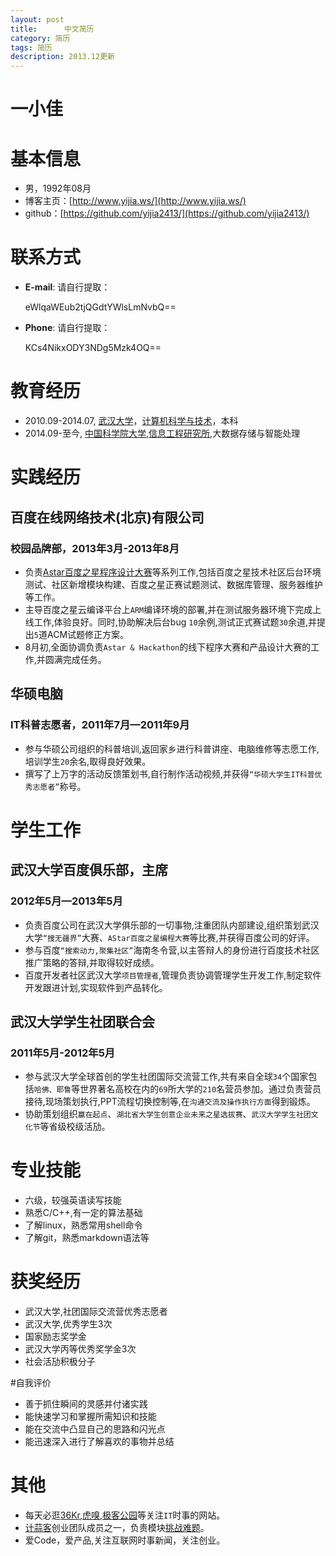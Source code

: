 ```yaml
---
layout: post
title:      中文简历
category: 简历
tags: 简历
description: 2013.12更新
---
```


# 一小佳

# 基本信息
* 男，1992年08月
* 博客主页：[http://www.yijia.ws/](http://www.yijia.ws/)
* github：[https://github.com/yijia2413/](https://github.com/yijia2413/)

# 联系方式
*   __E-mail__: 请自行提取：

    eWlqaWEub2tjQGdtYWlsLmNvbQ==
    
*   __Phone__:  请自行提取：

    KCs4NikxODY3NDg5Mzk4OQ==

# 教育经历
*   2010.09-2014.07, [武汉大学](http://www.whu.edu.cn/)，[计算机科学与技术](http://cs.whu.edu.cn/)，本科
*   2014.09-至今, [中国科学院大学](http://www.ucas.ac.cn/),[信息工程研究所](http://www.iie.ac.cn/),大数据存储与智能处理

# 实践经历

## 百度在线网络技术(北京)有限公司
### 校园品牌部，2013年3月-2013年8月
*   负责[Astar百度之星程序设计大赛](http://star.baidu.com)等系列工作,包括百度之星技术社区后台环境测试、社区新增模块构建、百度之星正赛试题测试、数据库管理、服务器维护等工作。
*   主导百度之星云编译平台上`ARM`编译环境的部署,并在测试服务器环境下完成上线工作,体验良好。同时,协助解决后台bug `10`余例,测试正式赛试题`30`余道,并提出`5`道ACM试题修正方案。
*   8月初,全面协调负责`Astar & Hackathon`的线下程序大赛和产品设计大赛的工作,并圆满完成任务。

## 华硕电脑
### IT科普志愿者，2011年7月—2011年9月
*   参与华硕公司组织的科普培训,返回家乡进行科普讲座、电脑维修等志愿工作,培训学生`20`余名,取得良好效果。
*   撰写了上万字的活动反馈策划书,自行制作活动视频,并获得`“华硕大学生IT科普优秀志愿者”`称号。

# 学生工作
## 武汉大学百度俱乐部，主席
### 2012年5月—2013年5月
*   负责百度公司在武汉大学俱乐部的一切事物,注重团队内部建设,组织策划武汉大学`“搜无疆界”`大赛、`AStar百度之星编程大赛`等比赛,并获得百度公司的好评。
*   参与百度`“搜索动力,聚集社区”`海南冬令营,以主答辩人的身份进行百度技术社区推广策略的答辩,并取得较好成绩。
*   百度开发者社区武汉大学`项目管理者`,管理负责协调管理学生开发工作,制定软件开发跟进计划,实现软件到产品转化。

## 武汉大学学生社团联合会
### 2011年5月-2012年5月
*   参与武汉大学全球首创的学生社团国际交流营工作,共有来自全球`34`个国家包括`哈佛、耶鲁`等世界著名高校在内的`69`所大学的`210`名营员参加。通过负责营员接待,现场策划执行,PPT流程切换控制等,在`沟通交流及操作执行方面`得到锻炼。
*   协助策划组织`赢在起点`、`湖北省大学生创意企业未来之星选拔赛`、`武汉大学学生社团文化节`等省级校级活劢。

# 专业技能
*   六级，较强英语读写技能
*   熟悉C/C++,有一定的算法基础
*   了解linux，熟悉常用shell命令
*   了解git，熟悉markdown语法等

# 获奖经历
*   武汉大学,社团国际交流营优秀志愿者
*   武汉大学,优秀学生3次
*   国家励志奖学金
*   武汉大学丙等优秀奖学金3次
*   社会活劢积极分子

#自我评价
*   善于抓住瞬间的灵感并付诸实践
*   能快速学习和掌握所需知识和技能
*   能在交流中凸显自己的思路和闪光点
*   能迅速深入进行了解喜欢的事物并总结

# 其他
*   每天必逛[36Kr](http://www.36kr.com/),[虎嗅](http://www.huxiu.com/),[极客公园](http://www.geekpark.net/)等关注`IT`时事的网站。
*   [计蒜客](http://www.jisuanke.com/)创业团队成员之一，负责模块[挑战难题](http://ti.jisuanke.com//)。
*   爱Code，爱产品,关注互联网时事新闻，关注创业。